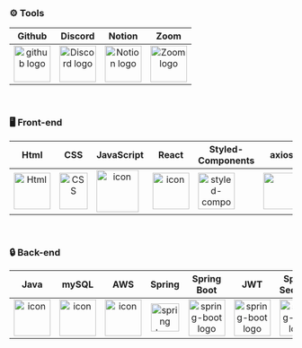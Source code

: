 <br/>

### <span style=""> ⚙️ **Tools** </span>
| Github | Discord |Notion|Zoom|
| :---: | :---: |:---:|:---:|
| <img alt="github logo" src="https://techstack-generator.vercel.app/github-icon.svg" width="65" height="65"> | <img alt="Discord logo" src="https://assets-global.website-files.com/6257adef93867e50d84d30e2/62595384e89d1d54d704ece7_3437c10597c1526c3dbd98c737c2bcae.svg" height="65" width="65"> |<img alt="Notion logo" src="https://www.notion.so/cdn-cgi/image/format=auto,width=640,quality=100/front-static/shared/icons/notion-app-icon-3d.png" height="65" width="65">|<img alt="Zoom logo" src="https://github.com/codestates-seb/seb44_pre_031/assets/91462693/0fc70de7-0191-492c-9caf-3d24634641c9" height="65" width="65">|

<br/>

### <span style=""> 🖥 **Front-end** </span>
| Html | CSS | JavaScript | React | Styled-<br>Components | axios | Redux Toolkit | 
| :---: | :---: | :---: | :---: | :---: | :---: | :---: | 
| <img alt="Html" src ="https://upload.wikimedia.org/wikipedia/commons/thumb/6/61/HTML5_logo_and_wordmark.svg/440px-HTML5_logo_and_wordmark.svg.png" width="65" height="65" /> | <div style="display: flex; align-items: flex-start;"><img src="https://user-images.githubusercontent.com/111227745/210204643-4c3d065c-59ec-481d-ac13-cea795730835.png" alt="CSS" width="50" height="65" /></div> | <div style="display: flex; align-items: flex-start;"><img src="https://techstack-generator.vercel.app/js-icon.svg" alt="icon" width="75" height="75" /></div> | <div style="display: flex; align-items: flex-start;"><img src="https://techstack-generator.vercel.app/react-icon.svg" alt="icon" width="65" height="65" /></div> | <div style="display: flex; align-items: flex-start;"><img src="https://www.styled-components.com/atom.png" alt="styled-components icon" width="65" height="65" /></div> | <div style="display: flex; align-items: flex-start;"><img src="https://axios-http.com/assets/logo.svg" width="65" height="65"/></div> | <div style="display: flex; align-items: flex-start;"><img src="https://techstack-generator.vercel.app/redux-icon.svg" width="65" height="65"/></div> | <div style="display: flex; align-items: flex-start;">

<br/>

### <span style="">🔒  **Back-end** </span>
| Java | mySQL | AWS | Spring | Spring<br>Boot | JWT|Spring<br/>Security
| :---: | :---: | :---: | :---: | :---: | :---: | :---: |
| <div style="display: flex; align-items: flex-start;"><img src="https://techstack-generator.vercel.app/java-icon.svg" alt="icon" width="65" height="65" /></div> | <div style="display: flex; align-items: flex-start;"><img src="https://techstack-generator.vercel.app/mysql-icon.svg" alt="icon" width="65" height="65" /></div> | <div style="display: flex; align-items: flex-start;"><img src="https://techstack-generator.vercel.app/aws-icon.svg" alt="icon" width="65" height="65" /></div> | <img alt="spring logo" src="https://www.vectorlogo.zone/logos/springio/springio-icon.svg" height="50" width="50" > | <img alt="spring-boot logo" src="https://t1.daumcdn.net/cfile/tistory/27034D4F58E660F616" width="65" height="65" > |<img alt="spring-boot logo" src="https://github.com/codestates-seb/seb44_pre_031/assets/91462693/033997e6-e801-4786-8b4e-80d3444ab92b" width="65" height="65" >| <img alt="spring-boot logo" src="https://blog.kakaocdn.net/dn/dIQDQP/btqZ09ESd8T/0ibqtotW52OaJS8HznXDQK/img.png" width="65" height="65" >|

<br/>
